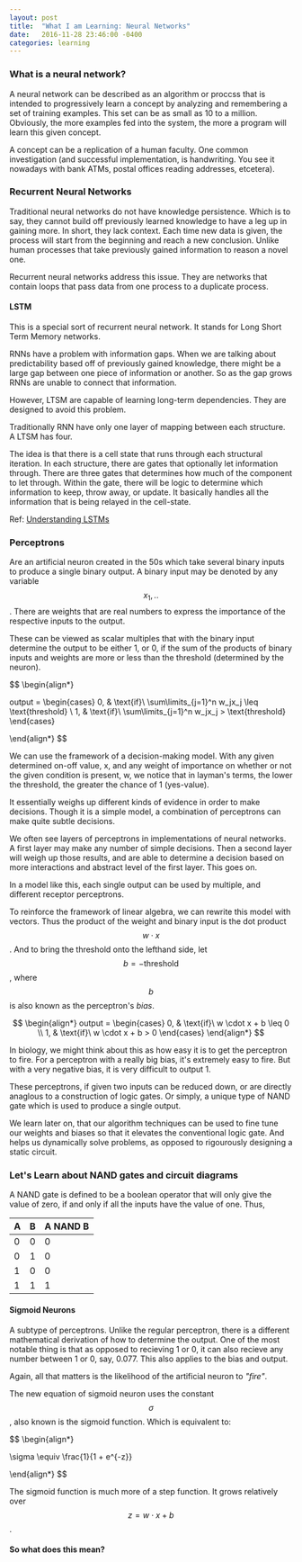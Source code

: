 ```yaml
---
layout: post
title:  "What I am Learning: Neural Networks"
date:   2016-11-28 23:46:00 -0400
categories: learning
---
```


### What is a neural network?

A neural network can be described as an algorithm or proccss that is intended to
progressively learn a concept by analyzing and remembering a set of training
examples. This set can be as small as 10 to a million. Obviously, the more
examples fed into the system, the more a program will learn this given concept.

A concept can be a replication of a human faculty. One common investigation
(and successful implementation, is handwriting. You see it nowadays with bank
ATMs, postal offices reading addresses, etcetera).

<!-- "But along the way we'll develop many key ideas about neural networks, including two important types of artificial neuron (the perceptron and the sigmoid neuron), and the standard learning algorithm for neural networks, known as stochastic gradient descent."
 -->

### Recurrent Neural Networks

Traditional neural networks do not have knowledge persistence. Which is to say,
they cannot build off previously learned knowledge to have a leg up in gaining
more. In short, they lack context. Each time new data is given, the process
will start from the beginning and reach a new conclusion. Unlike human processes
that take previously gained information to reason a novel one.

Recurrent neural networks address this issue. They are networks that contain
loops that pass data from one process to a duplicate process.

#### LSTM

This is a special sort of recurrent neural network. It stands for Long Short
Term Memory networks.

RNNs have a problem with information gaps. When we are talking about
predictability based off of previously gained knowledge, there might be a large
gap between one piece of information or another. So as the gap grows RNNs are
unable to connect that information.

However, LTSM are capable of learning long-term dependencies. They are designed
to avoid this problem.

Traditionally RNN have only one layer of mapping between each structure. A
LTSM has four.

The idea is that there is a cell state that runs through each structural
iteration. In each structure, there are gates that optionally let information
through. There are three gates that determines how much of the component to let
through. Within the gate, there will be logic to determine which information
to keep, throw away, or update. It basically handles all the information that
is being relayed in the cell-state.

Ref: [Understanding LSTMs]

### Perceptrons

Are an artificial neuron created in the 50s which take several binary inputs
to produce a single binary output. A binary input may be denoted by any
variable $$ x_1, .. $$. There are weights that are real numbers to express the
importance of the respective inputs to the output.

These can be viewed as scalar multiples that with the binary input determine
the output to be either 1, or 0, if the sum of the products of binary inputs
and weights are more or less than the threshold (determined by the neuron).

$$
\begin{align*}

 output =
  \begin{cases}
    0, & \text{if}\ \sum\limits_{j=1}^n w_jx_j \leq \text{threshold} \\
    1, & \text{if}\ \sum\limits_{j=1}^n w_jx_j > \text{threshold}
  \end{cases}

\end{align*}
$$

We can use the framework of a decision-making model. With any given determined
on-off value, x, and any weight of importance on whether or not the given
condition is present, w, we notice that in layman's terms, the lower the
threshold, the greater the chance of 1 (yes-value).

It essentially weighs up different kinds of evidence in order to make decisions.
Though it is a simple model, a combination of perceptrons can make quite
subtle decisions.

We often see layers of perceptrons in implementations of neural networks. A
first layer may make any number of simple decisions. Then a second layer
will weigh up those results, and are able to determine a decision based on
more interactions and abstract level of the first layer. This goes on.

In a model like this, each single output can be used by multiple, and different
receptor perceptrons.

To reinforce the framework of linear algebra, we can rewrite this model with
vectors. Thus the product of the weight and binary input is the dot product
$$ w \cdot x $$. And to bring the threshold onto the lefthand side, let $$ b =
-\text{threshold} $$, where $$ b $$ is also known as the perceptron's _bias_.

$$
\begin{align*}
 output =
  \begin{cases}
    0, & \text{if}\ w \cdot x + b \leq 0 \\
    1, & \text{if}\ w \cdot x + b > 0
  \end{cases}
\end{align*}
$$


In biology, we might think about this as how easy it is to get the perceptron
to fire. For a perceptron with a really big bias, it's extremely easy to fire.
But with a very negative bias, it is very difficult to output 1.

These perceptrons, if given two inputs can be reduced down, or are directly
anaglous to a construction of logic gates. Or simply, a unique type of NAND gate
which is used to produce a single output.

We learn later on, that our algorithm techniques can be used to fine tune our
weights and biases so that it elevates the conventional logic gate. And helps
us dynamically solve problems, as opposed to rigourously designing a static
circuit.

### Let's Learn about NAND gates and circuit diagrams

A NAND gate is defined to be a boolean operator that will only give the value
of zero, if and only if all the inputs have the value of one. Thus,

| A | B | A NAND B |
|---|---|---|
| 0 | 0 | 0 |
| 0 | 1 | 0 |
| 1 | 0 | 0 |
| 1 | 1 | 1 |

<!-- @ Expand on this thoroughly, try some examples yourself. Be vigilant. -->
<!-- @ Read the first two chapters of Nand2Tetris -->

#### Sigmoid Neurons

A subtype of perceptrons. Unlike the regular perceptron, there is a different
mathematical derivation of how to determine the output. One of the most
notable thing is that as opposed to recieving 1 or 0, it can also recieve any
number between 1 or 0, say, 0.077. This also applies to the bias and output.

Again, all that matters is the likelihood of the artificial neuron to _"fire"_.

The new equation of sigmoid neuron uses the constant $$ \sigma $$, also known is the
sigmoid function. Which is equivalent to:

$$
\begin{align*}

  \sigma \equiv \frac{1}{1 + e^{-z}}

\end{align*}
$$

The sigmoid function is much more of a step function. It grows relatively over
$$ z = w \cdot x + b $$.
<!-- kind of looks like this _|- -->

#### So what does this mean?



[Understanding LSTMs]: http://colah.github.io/posts/2015-08-Understanding-LSTMs/
[Neural Networking: Chapter 1]: http://neuralnetworksanddeeplearning.com/chap1.html
[Hacker's Guide to Neural Networks]: http://karpathy.github.io/neuralnets/
